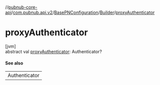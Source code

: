 //[pubnub-core-api](../../../../index.md)/[com.pubnub.api.v2](../../index.md)/[BasePNConfiguration](../index.md)/[Builder](index.md)/[proxyAuthenticator](proxy-authenticator.md)

# proxyAuthenticator

[jvm]\
abstract val [proxyAuthenticator](proxy-authenticator.md): Authenticator?

#### See also

| |
|---|
| Authenticator |
